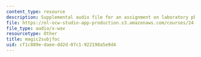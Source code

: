 ```yaml
---
content_type: resource
description: Supplemental audio file for an assignment on laboratory phonology.
file: https://ol-ocw-studio-app-production.s3.amazonaws.com/courses/24-910-topics-in-linguistic-theory-laboratory-phonology-spring-2007/cf1c889edaeedd2d07c1922198a5e9d4_magic2subjfoc.wav
file_type: audio/x-wav
resourcetype: Other
title: magic2subjfoc
uid: cf1c889e-daee-dd2d-07c1-922198a5e9d4
---
```

